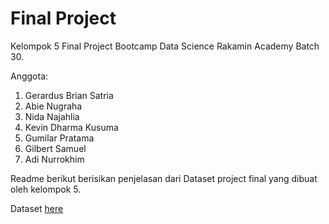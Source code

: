 # Final Project
Kelompok 5 Final Project Bootcamp Data Science Rakamin Academy Batch 30.

Anggota:
1. Gerardus Brian Satria
2. Abie Nugraha
3. Nida Najahlia
4. Kevin Dharma Kusuma
5. Gumilar Pratama
6. Gilbert Samuel
7. Adi Nurrokhim

Readme berikut berisikan penjelasan dari Dataset project final yang dibuat oleh kelompok 5.

Dataset [here](https://www.kaggle.com/datasets/tejashvi14/travel-insurance-prediction-data)
